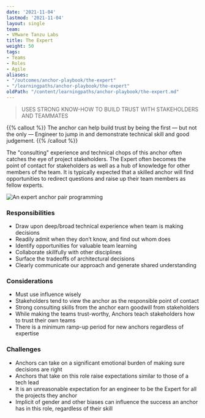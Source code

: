 ```yaml
---
date: '2021-11-04'
lastmod: '2021-11-04'
layout: single
team:
- VMware Tanzu Labs
title: The Expert
weight: 50
tags:
- Teams
- Roles
- Agile
aliases:
- "/outcomes/anchor-playbook/the-expert"
- "/learningpaths/anchor-playbook/the-expert"
oldPath: "/content/learningpaths/anchor-playbook/the-expert.md"
---
```

> USES STRONG KNOW-HOW TO BUILD TRUST WITH STAKEHOLDERS AND TEAMMATES

{{% callout %}}
The anchor can help build trust by being the first — but not the only — Engineer to jump in and demonstrate technical skill and good judgement.
{{% /callout %}}

The "consulting" experience and technical chops of this anchor often catches the eye of project stakeholders. The Expert often becomes the point of contact for  stakeholders as well as a hub of knowledge for other members of the team. It is typically expected that a skilled anchor will find opportunities to redirect questions and raise up their team members as fellow experts.

![An expert anchor pair programming](/learningpaths/anchor-playbook/images/pairing1.jpg)

### Responsibilities
- Draw upon deep/broad technical experience when team is making decisions
- Readily admit when they don’t know, and find out whom does
- Identify opportunities for valuable team learning
- Collaborate skillfully with other disciplines
- Surface the tradeoffs of architectural decisions
- Clearly communicate our approach and generate shared understanding

### Considerations
- Must use influence wisely
- Stakeholders tend to view the anchor as the responsible point of contact
- Strong consulting skills from the anchor earn goodwill from stakeholders
- While making the teams trust-worthy, Anchors teach stakeholders how to trust their own teams
- There is a minimum ramp-up period for new anchors regardless of expertise

### Challenges
- Anchors can take on a significant emotional burden of making sure decisions are right
- Anchors that take on this role raise expectations similar to those of a tech lead
- It is an unreasonable expectation for an engineer to be the Expert for all the projects they anchor
- Implicit of gender and other biases can influence the success an anchor has in this role, regardless of their skill
